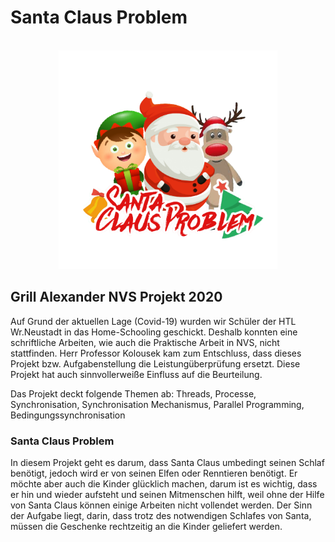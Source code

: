 # Santa Claus Problem
<div align="center">
    <br />
    <img src="./TH_Arbeit/Logo.png" alt="Reservoir Logo" width="350"/>
</div>


## Grill Alexander NVS Projekt 2020
Auf Grund der aktuellen Lage (Covid-19) wurden wir Schüler der HTL Wr.Neustadt in das Home-Schooling geschickt. Deshalb konnten eine
schriftliche Arbeiten, wie auch die Praktische Arbeit in NVS, nicht stattfinden. Herr Professor Kolousek kam zum Entschluss, dass
dieses Projekt bzw. Aufgabenstellung die Leistungüberprüfung ersetzt. Diese Projekt hat auch sinnvollerweiße Einfluss auf die Beurteilung.

Das Projekt deckt folgende Themen ab: Threads, Processe, Synchronisation, Synchronisation Mechanismus, Parallel Programming, Bedingungssynchronisation

### Santa Claus Problem
In diesem Projekt geht es darum, dass Santa Claus umbedingt seinen Schlaf benötigt, jedoch wird er von seinen Elfen oder Renntieren benötigt.
Er möchte aber auch die Kinder glücklich machen, darum ist es wichtig, dass er hin und wieder aufsteht und seinen Mitmenschen hilft, weil 
ohne der Hilfe von Santa Claus können einige Arbeiten nicht vollendet werden. Der Sinn der Aufgabe liegt, darin, dass trotz des notwendigen Schlafes von
Santa, müssen die Geschenke rechtzeitig an die Kinder geliefert werden.
